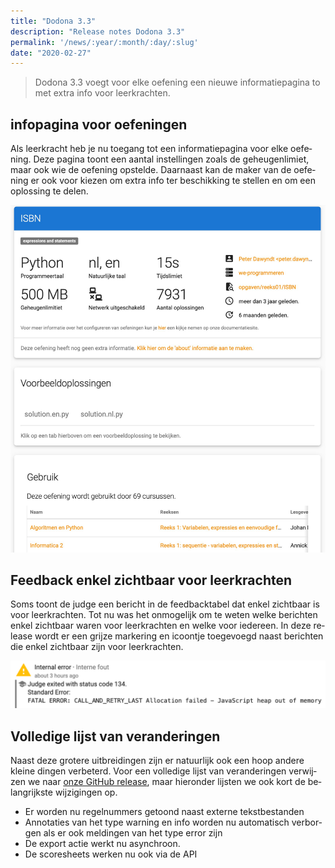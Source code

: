 ```yaml
---
title: "Dodona 3.3"
description: "Release notes Dodona 3.3"
permalink: '/news/:year/:month/:day/:slug'
date: "2020-02-27"
---
```


<NewsHeader :title="$frontmatter.title" :date="$frontmatter.date" lang="nl" />

> Dodona 3.3 voegt voor elke oefening een nieuwe informatiepagina to met extra info voor leerkrachten.

## infopagina voor oefeningen

Als leerkracht heb je nu toegang tot een informatiepagina voor elke oefening. Deze pagina toont een aantal instellingen zoals de geheugenlimiet, maar ook wie de oefening opstelde. Daarnaast kan de maker van de oefening er ook voor kiezen om extra info ter beschikking te stellen en om een oplossing te delen.

![Infopagina van een oefening](./info-page.jpeg)


## Feedback enkel zichtbaar voor leerkrachten

Soms toont de judge een bericht in de feedbacktabel dat enkel zichtbaar is voor leerkrachten. Tot nu was het onmogelijk om te weten welke berichten enkel zichtbaar waren voor leerkrachten en welke voor iedereen. In deze release wordt er een grijze markering en icoontje toegevoegd naast berichten die enkel zichtbaar zijn voor leerkrachten.

![bericht voor leerkrachten](./teacher-message.png)

## Volledige lijst van veranderingen

Naast deze grotere uitbreidingen zijn er natuurlijk ook een hoop andere kleine dingen verbeterd. Voor een volledige lijst van veranderingen verwijzen we naar [onze GitHub release](https://github.com/dodona-edu/dodona/releases/tag/3.3), maar hieronder lijsten we ook kort de belangrijkste wijzigingen op.

 * Er worden nu regelnummers getoond naast externe tekstbestanden
* Annotaties van het type warning en info worden nu automatisch verborgen als er ook meldingen van het type error zijn
* De export actie werkt nu asynchroon.
* De scoresheets werken nu ook via de API
